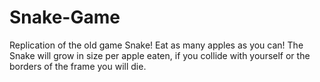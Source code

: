 # Snake-Game
Replication of the old game Snake! Eat as many apples as you can! The Snake will grow in size per apple eaten, if you collide with yourself or the borders of the frame you will die. 
